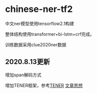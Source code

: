 # chinese-ner-tf2
中文ner模型使用tensorflow2.1构建

整体结构使用transformer+bi-lstm+crf完成。

训练数据采用clue2020ner数据

## 2020.8.13更新
增加span解码方式

增加TENER框架，参考[TENER](https://github.com/fastnlp/TENER)
[文章思想](https://arxiv.org/abs/1911.04474)

